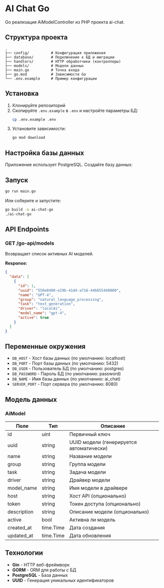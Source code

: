 # AI Chat Go

Go реализация AiModelController из PHP проекта ai-chat.

## Структура проекта

```
.
├── config/          # Конфигурация приложения
├── database/        # Подключение к БД и миграции
├── handlers/        # HTTP обработчики (контроллеры)
├── models/          # Модели данных
├── main.go          # Точка входа
├── go.mod           # Зависимости Go
└── .env.example     # Пример конфигурации
```

## Установка

1. Клонируйте репозиторий
2. Скопируйте `.env.example` в `.env` и настройте параметры БД:
   ```bash
   cp .env.example .env
   ```
3. Установите зависимости:
   ```bash
   go mod download
   ```

## Настройка базы данных

Приложение использует PostgreSQL. Создайте базу данных:

## Запуск

```bash
go run main.go
```

Или соберите и запустите:

```bash
go build -o ai-chat-go
./ai-chat-go
```

## API Endpoints

### GET /go-api/models

Возвращает список активных AI моделей.

**Response:**
```json
{
  "data": [
    {
      "id": 1,
      "uuid": "550e8400-e29b-41d4-a716-446655440000",
      "name": "GPT-4",
      "group": "natural_language_processing",
      "task": "text_generation",
      "driver": "localAi",
      "model_name": "gpt-4",
      "active": true
    }
  ]
}
```

## Переменные окружения

- `DB_HOST` - Хост базы данных (по умолчанию: localhost)
- `DB_PORT` - Порт базы данных (по умолчанию: 5432)
- `DB_USER` - Пользователь БД (по умолчанию: postgres)
- `DB_PASSWORD` - Пароль БД (по умолчанию: password)
- `DB_NAME` - Имя базы данных (по умолчанию: ai_chat)
- `SERVER_PORT` - Порт сервера (по умолчанию: 8080)

## Модель данных

### AiModel

| Поле | Тип | Описание |
|------|-----|----------|
| id | uint | Первичный ключ |
| uuid | string | UUID модели (генерируется автоматически) |
| name | string | Название модели |
| group | string | Группа модели |
| task | string | Задача модели |
| driver | string | Драйвер модели |
| model_name | string | Имя модели в драйвере |
| host | string | Хост API (опционально) |
| token | string | Токен доступа (опционально) |
| description | string | Описание модели (опционально) |
| active | bool | Активна ли модель |
| created_at | time.Time | Дата создания |
| updated_at | time.Time | Дата обновления |

## Технологии

- **Gin** - HTTP веб-фреймворк
- **GORM** - ORM для работы с БД
- **PostgreSQL** - База данных
- **UUID** - Генерация уникальных идентификаторов
